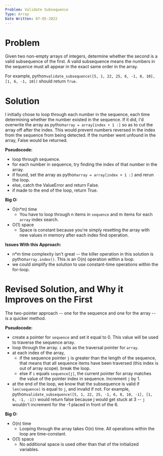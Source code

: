 ```yaml
---
Problem: Validate Subsequence
Type: Array
Date Written: 07-05-2022
---
```


# Problem
Given two non-empty arrays of integers, determine whether the second is a valid subsequence of the first. A valid subsequence means the numbers in the sequence must all appear in the exact same order in the array.

For example, python```validate_subsequence([5, 1, 22, 25, 6, -1, 8, 10], [1, 6, -1, 10])``` should return ```True```.

# Solution
I initially chose to loop through each number in the sequence, each time determining whether the number existed in the sequence. If it did, I'd overwrite the array as python```array = array[index + 1 :]``` so as to cut the array off after the index. This would prevent numbers reversed in the index from the sequence from being detected. If the number went unfound in the array, False would be returned. 

**Pseudocode:**
- loop through sequence.
- for each number in sequence, try finding the index of that number in the array.
- if found, set the array as python```array = array[index + 1 :]``` and rerun the loop.
- else, catch the ValueError and return False.
- if made to the end of the loop, return True.

**Big O:**
- O(n*m) time
  - You have to loop through n items in ```sequence``` and m items for each ```array``` index search.
- O(1) space
  - Space is constant because you're simply resetting the array with new values in memory after each index find operation.

**Issues With this Approach:**
- n*m time complexity isn't great -- the killer operation in this solution is python```array.index()```. This is an O(n) operation within a loop.
- we could simplify the solution to use constant-time operations within the for-loop.

# Revised Solution, and Why it Improves on the First
The two-pointer approach -- one for the sequence and one for the array -- is a quicker method.

**Pseudocode:**
- create a pointer for ```sequence``` and set it equal to 0. This value will be used to traverse the sequence array.
- loop through the array. ```i``` acts as the traversal pointer for ```array```.
- at each index of the array,
  - if the sequence pointer ```j``` is greater than the length of the sequence, that means that all sequence items have been traversed (this index is out of array scope). break the loop.
  - else if ```i``` equals ```sequence[j]```, the current pointer for array matches the value of the pointer index in sequence. Increment ```j``` by 1.
- at the end of the loop, we know that the subsequence is valid if ```len(sequence)``` is equal to ```j```, and invalid if not. For example, python```validate_subsequence([5, 1, 22, 25, -1, 6, 8, 10, -1], [1, 6, -1, -1])``` would return false because j would get stuck at 3 -- ```j``` wouldn't increment for the -1 placed in front of the 6.

**Big O:**
- O(n) time
  - Looping through the array takes O(n) time. All operations within the loop are time-constant.
- O(1) space
  - No additional space is used other than that of the initialized variables.